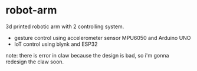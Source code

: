 # robot-arm
3d printed robotic arm with 2 controlling system.
- gesture control using accelerometer sensor MPU6050 and Arduino UNO
- IoT control using blynk and ESP32

note: there is error in claw because the design is bad, so i'm gonna redesign the claw soon.
